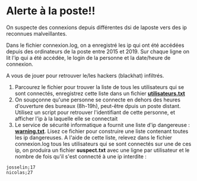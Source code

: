 # Alerte à la poste!!

On suspecte des connexions depuis différentes dsi de laposte vers des ip reconnues malveillantes.

Dans le fichier connexion.log, on a enregistré les ip qui ont été accédées depuis des ordinateurs de la poste entre 2015 et 2019. Sur chaque ligne on lit l'ip qui a été accédée, le login de la personne et la date/heure de connexion.

A vous de jouer pour retrouver le/les hackers (blackhat) infiltrés.

1. Parcourez le fichier pour trouver la liste de tous les utilisateurs qui se sont connectés, enregistrez cette liste dans un fichier [**utilisateurs.txt**](utilisateurs.txt)
2. On soupçonne qu'une personne se connecte en dehors des heures d'ouverture des bureaux (8h-19h), peut-être dpuis un poste distant. Utilisez un script pour retrouver l'identifiant de cette personne, et afficher l'ip à la laquelle elle se connectait
3. Le service de sécurité informatique a fournit une liste d'ip dangereuse : [**warning.txt**](warning.txt). Lisez ce fichier pour construire une liste contenant toutes les ip dangereuses. A l'aide de cette liste, relevez dans le fichier connexion.log tous les utilisateurs qui se sont connectés sur une de ces ip, on produira un fichier **suspect.txt** avec une ligne par utilisateur et le nombre de fois qu'il s'est connecté à une ip interdite :
```
josselin;17
nicolas;27
```
